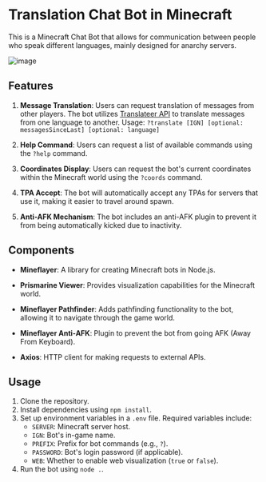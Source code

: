 # Translation Chat Bot in Minecraft
This is a Minecraft Chat Bot that allows for communication between people who speak different languages, mainly designed for anarchy servers.

![image](https://github.com/dsnsgithub/minecraftchatbot/assets/48170013/9ae69b9c-b152-4c45-800e-745eaeeef5a2)


## Features

1. **Message Translation**: Users can request translation of messages from other players. The bot utilizes [Translateer API](https://t.song.work/) to translate messages from one language to another.
Usage: `?translate [IGN] [optional: messagesSinceLast] [optional: language]`
   
2. **Help Command**: Users can request a list of available commands using the `?help` command.

3. **Coordinates Display**: Users can request the bot's current coordinates within the Minecraft world using the `?coords` command.

4. **TPA Accept**: The bot will automatically accept any TPAs for servers that use it, making it easier to travel around spawn.

5. **Anti-AFK Mechanism**: The bot includes an anti-AFK plugin to prevent it from being automatically kicked due to inactivity.

## Components

- **Mineflayer**: A library for creating Minecraft bots in Node.js.
  
- **Prismarine Viewer**: Provides visualization capabilities for the Minecraft world.

- **Mineflayer Pathfinder**: Adds pathfinding functionality to the bot, allowing it to navigate through the game world.

- **Mineflayer Anti-AFK**: Plugin to prevent the bot from going AFK (Away From Keyboard).

- **Axios**: HTTP client for making requests to external APIs.

## Usage

1. Clone the repository.
2. Install dependencies using `npm install`.
3. Set up environment variables in a `.env` file. Required variables include:
   - `SERVER`: Minecraft server host.
   - `IGN`: Bot's in-game name.
   - `PREFIX`: Prefix for bot commands (e.g., `?`).
   - `PASSWORD`: Bot's login password (if applicable).
   - `WEB`: Whether to enable web visualization (`true` or `false`).
4. Run the bot using `node .`.
